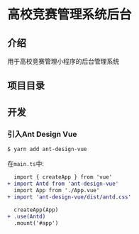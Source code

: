 # 高校竞赛管理系统后台

## 介绍
用于高校竞赛管理小程序的后台管理系统

## 项目目录


## 开发
### 引入Ant Design Vue
```bash
$ yarn add ant-design-vue
```
在`main.ts`中:
```diff
  import { createApp } from 'vue'
+ import Antd from 'ant-design-vue'
  import App from './App.vue'
+ import 'ant-design-vue/dist/antd.css'
 
  createApp(App)
+ .use(Antd)
  .mount('#app')
```
